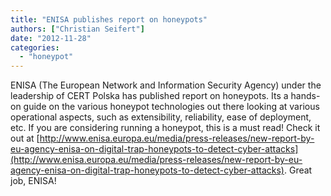 ```yaml
---
title: "ENISA publishes report on honeypots"
authors: ["Christian Seifert"]
date: "2012-11-28"
categories: 
  - "honeypot"
---
```


ENISA (The European Network and Information Security Agency) under the leadership of CERT Polska has published report on honeypots. Its a hands-on guide on the various honeypot technologies out there looking at various operational aspects, such as extensibility, reliability, ease of deployment, etc. If you are considering running a honeypot, this is a must read! Check it out at [http://www.enisa.europa.eu/media/press-releases/new-report-by-eu-agency-enisa-on-digital-trap-honeypots-to-detect-cyber-attacks](http://www.enisa.europa.eu/media/press-releases/new-report-by-eu-agency-enisa-on-digital-trap-honeypots-to-detect-cyber-attacks). Great job, ENISA!
